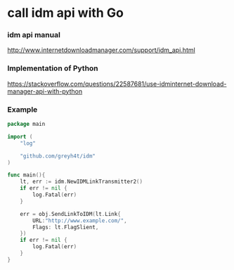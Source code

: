 # call idm api with Go

### idm api manual
http://www.internetdownloadmanager.com/support/idm_api.html

### Implementation of Python
https://stackoverflow.com/questions/22587681/use-idminternet-download-manager-api-with-python


### Example
```go
package main

import (
    "log"

    "github.com/greyh4t/idm"
)

func main(){
    lt, err := idm.NewIDMLinkTransmitter2()
	if err != nil {
		log.Fatal(err)
    }

    err = obj.SendLinkToIDM(lt.Link{
        URL:"http://www.example.com/",
        Flags: lt.FlagSlient,
    })
    if err != nil {
        log.Fatal(err)
    }
}
```